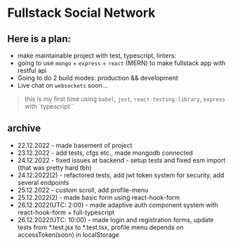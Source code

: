 # Fullstack Social Network
## Here is a plan:
- make maintainable project with test, typescript, linters:
- going to use `mongo` + `express` + `react` (MERN) to make fullstack app with restful api
- Going to do 2 build modes: production && development
- Live chat on `websockets` soon...

> this is my first time using `babel`, `jest`, `react-testing-library`, `express` with `typescript``

## archive

- 22.12.2022 - made basement of project
- 23.12.2022 - add tests, cfgs etc., made mongodb connected
- 24.12.2022 - fixed issues at backend - setup tests and fixed esm import (that was pretty hard tbh)
- 24.12.2022(2) - refactored tests, add jwt token system for security, add several endpoints
- 25.12.2022 - custom scroll, add profile-menu
- 25.12.2022(2) - made basic form using react-hook-form
- 26.12.2022(UTC: 2:00) - made adaptive auth component system with react-hook-form + full-typescript
- 26.12.2022(UTC: 10:00) - made login and registration forms, update tests from *.test.jsx to *.test.tsx, profile menu depends on accessToken(soon) in localStorage